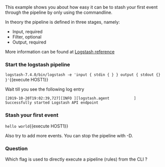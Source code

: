 This example shows you about how easy it can be to stash your first event through the pipeline by only using the commandline.

In theory the pipeline is defined in three stages, namely:
- Input, required
- Filter, optional
- Output, required

More information can be found at [Logstash reference](https://www.elastic.co/guide/en/logstash/current/first-event.html)

### Start the logstash pipeline

`logstash-7.4.0/bin/logstash -e 'input { stdin { } } output { stdout {} }'`{{execute HOST1}}

Wait till you see the following log entry

``[2019-10-20T19:02:39,727][INFO ][logstash.agent           ] Successfully started Logstash API endpoint``

### Stash your first event

`hello world`{{execute HOST1}}

Also try to add more events. You can stop the pipeline with <CTRL>-D.

### Question

Which flag is used to directly execute a pipeline (rules) from the CLI ?



